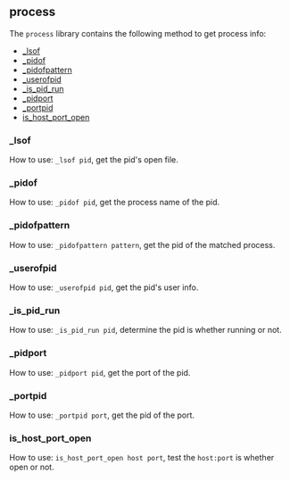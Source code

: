 ## process

The `process` library contains the following method to get process info:

* [_lsof](#_lsof)
* [_pidof](#_pidof)
* [_pidofpattern](#_pidofpattern)
* [_userofpid](#_userofpid)
* [_is_pid_run](#_is_pid_run)
* [_pidport](#_pidport)
* [_portpid](#_portpid)
* [is_host_port_open](#is_host_port_open)

### _lsof

How to use: `_lsof pid`, get the pid's open file.

### _pidof

How to use: `_pidof pid`, get the process name of the pid.

### _pidofpattern

How to use: `_pidofpattern pattern`, get the pid of the matched process.

### _userofpid

How to use: `_userofpid pid`, get the pid's user info.

### _is_pid_run

How to use: `_is_pid_run pid`, determine the pid is whether running or not.

### _pidport

How to use: `_pidport pid`, get the port of the pid.

### _portpid

How to use: `_portpid port`, get the pid of the port.

### is_host_port_open

How to use: `is_host_port_open host port`, test the `host:port` is whether open or not.
